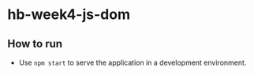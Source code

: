 # hb-week4-js-dom

## How to run
- Use `npm start` to serve the application in a development environment.
